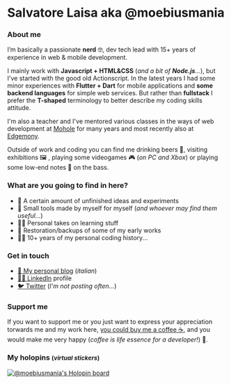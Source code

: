 # Salvatore Laisa aka @moebiusmania

### About me
I’m basically a passionate **nerd** 🤓, dev tech lead with 15+ years of experience in web & mobile development. 

I mainly work with **Javascript + HTML&CSS** (_and a bit of **Node.js**..._), but I've started with the good old Actionscript. In the latest years I had some minor experiences with **Flutter + Dart** for mobile applications and **some backend languages** for simple web services. But rather than **fullstack** I prefer the **T-shaped** terminology to better describe my coding skills attitude.

I'm also a teacher and I've mentored various classes in the ways of web development at [Mohole](https://scuola.mohole.it/) for many years and most recently also at [Edgemony](https://edgemony.com/).

Outside of work and coding you can find me drinking beers 🍻, visiting exhibitions 🖼️ , playing some videogames 🎮 (_on PC and Xbox_) or playing some low-end notes 🎵 on the bass.

### What are you going to find in here?
* 🤯 A certain amount of unfinished ideas and experiments
* 🔧 Small tools made by myself for myself (*and whoever may find them useful...*)
* 👨‍🏫 Personal takes on learning stuff
* 🧹 Restoration/backups of some of my early works
* 👨‍🦳 10+ years of my personal coding history...

### Get in touch
* [📘 My personal blog](https://salvatorelaisa.blog/) (*italian*)
* [👨‍💼 LinkedIn](https://www.linkedin.com/in/salvatorelaisa/) profile
* [🐦 Twitter](https://twitter.com/moebiusmania) (*I'm not posting often...*)

<!--

### My current dev setup
Compared to some years ago, I've became quite minimalist in my personal dev setup & tools:

* **13" M2 Macbook Air (_base model_)** - easy to carry, nice screen and day-long battery life
* **VS Code with some plugins** - nowadays its a golden standard for web dev, but I also like to stick with it when doing some excursus in different languages

-->

### Support me
If you want to support me or you just want to express your appreciation torwards me and my work here, [you could buy me a coffee ☕](https://www.buymeacoffee.com/moebiusmania), and you would make me very happy (*coffee is life essence for a developer!*) 🥳.

### My holopins <small>(_virtual stickers_)</small>
[![@moebiusmania's Holopin board](https://holopin.me/moebiusmania)](https://holopin.io/@moebiusmania)
